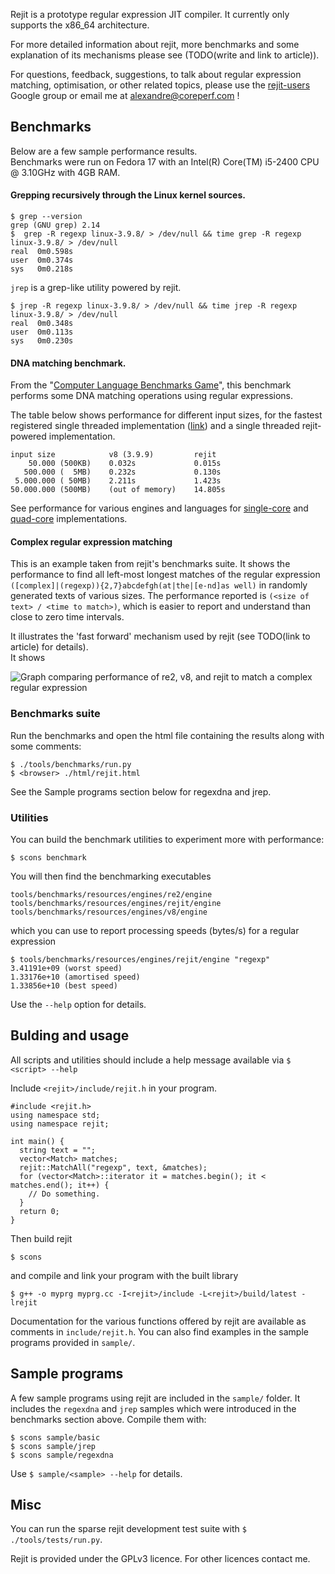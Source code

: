 Rejit is a prototype regular expression JIT compiler. It currently only supports
the x86_64 architecture.

For more detailed information about rejit, more benchmarks and some explanation of its mechanisms please see (TODO(write and link to article)).

For questions, feedback, suggestions, to talk about regular expression matching, optimisation, or other related topics, please use the [rejit-users][1] Google group or email me at <alexandre@coreperf.com> !

## Benchmarks

Below are a few sample performance results.<br />
Benchmarks were run on Fedora 17 with an Intel(R) Core(TM) i5-2400 CPU @ 3.10GHz with 4GB RAM.

#### Grepping recursively through the Linux kernel sources.

```
$ grep --version
grep (GNU grep) 2.14
$  grep -R regexp linux-3.9.8/ > /dev/null && time grep -R regexp linux-3.9.8/ > /dev/null
real  0m0.598s
user  0m0.374s
sys   0m0.218s
```

 ```jrep``` is a grep-like utility powered by rejit.

```
$ jrep -R regexp linux-3.9.8/ > /dev/null && time jrep -R regexp linux-3.9.8/ > /dev/null
real  0m0.348s
user  0m0.113s
sys   0m0.230s

```

#### DNA matching benchmark.

From the "[Computer Language Benchmarks Game][2]", this benchmark performs some DNA matching operations using regular expressions.

The table below shows performance for different input sizes, for the fastest registered single threaded implementation ([link][3]) and a single threaded rejit-powered implementation.
```
input size            v8 (3.9.9)         rejit
    50.000 (500KB)    0.032s             0.015s
   500.000 (  5MB)    0.232s             0.130s
 5.000.000 ( 50MB)    2.211s             1.423s
50.000.000 (500MB)    (out of memory)    14.805s
```

See performance for various engines and languages for [single-core][4] and [quad-core][5] implementations.

#### Complex regular expression matching
This is an example taken from rejit's benchmarks suite. It shows the performance to find all left-most longest matches of the regular expression ```([complex]|(regexp)){2,7}abcdefgh(at|the|[e-nd]as well)``` in randomly generated texts of various sizes. The performance reported is ```(<size of text> / <time to match>)```, which is easier to report and understand than close to zero time intervals.

It illustrates the 'fast forward' mechanism used by rejit (see TODO(link to article) for details).<br />
It shows

![Graph comparing performance of re2, v8, and rejit to match a complex regular expression][6]

### Benchmarks suite

Run the benchmarks and open the html file containing the results along with some comments:
```
$ ./tools/benchmarks/run.py
$ <browser> ./html/rejit.html
```
See the Sample programs section below for regexdna and jrep.

### Utilities

You can build the benchmark utilities to experiment more with performance:
```
$ scons benchmark
```

You will then find the benchmarking executables
```
tools/benchmarks/resources/engines/re2/engine
tools/benchmarks/resources/engines/rejit/engine
tools/benchmarks/resources/engines/v8/engine
```
which you can use to report processing speeds (bytes/s) for a regular expression
```
$ tools/benchmarks/resources/engines/rejit/engine "regexp"
3.41191e+09 (worst speed)
1.33176e+10 (amortised speed)
1.33856e+10 (best speed)
```
Use the ```--help``` option for details.

## Bulding and usage

All scripts and utilities should include a help message available via ```$ <script> --help```

Include ```<rejit>/include/rejit.h``` in your program.

```
#include <rejit.h>
using namespace std;
using namespace rejit;

int main() {
  string text = "";
  vector<Match> matches;
  rejit::MatchAll("regexp", text, &matches);
  for (vector<Match>::iterator it = matches.begin(); it < matches.end(); it++) {
    // Do something.
  }
  return 0;
}
```

Then build rejit
```
$ scons
```

and compile and link your program with the built library
```
$ g++ -o myprg myprg.cc -I<rejit>/include -L<rejit>/build/latest -lrejit
```

Documentation for the various functions offered by rejit are available as comments in ```include/rejit.h```.
You can also find examples in the sample programs provided in ```sample/```.

## Sample programs

A few sample programs using rejit are included in the ```sample/``` folder.
It includes the ```regexdna``` and ```jrep``` samples which were introduced in the benchmarks section above.
Compile them with:
```
$ scons sample/basic
$ scons sample/jrep
$ scons sample/regexdna
```

Use ```$ sample/<sample> --help``` for details.

## Misc

You can run the sparse rejit development test suite with ```$ ./tools/tests/run.py```.

Rejit is provided under the GPLv3 licence. For other licences contact me.


  [1]: https://groups.google.com/forum/?fromgroups#!forum/rejit-users
  [2]: http://benchmarksgame.alioth.debian.org/
  [3]: http://benchmarksgame.alioth.debian.org/u64/program.php?test=regexdna&lang=v8&id=2
  [4]: http://benchmarksgame.alioth.debian.org/u64/benchmark.php?test=regexdna&lang=all&data=u64
  [5]: http://benchmarksgame.alioth.debian.org/u64q/benchmark.php?test=regexdna&lang=all&data=u64q
  [6]: tools/benchmarks/resources/sample_bench_complex.png
